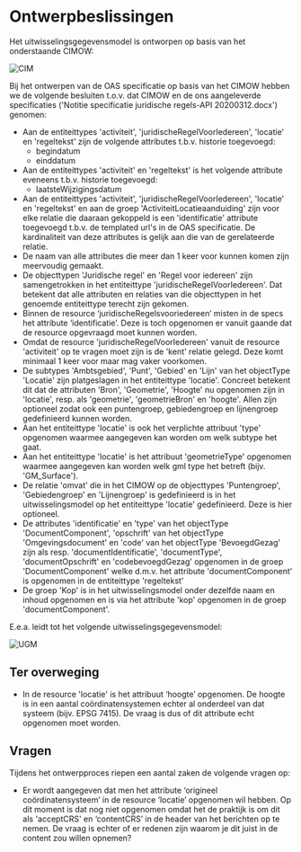 # Ontwerpbeslissingen

Het uitwisselingsgegevensmodel is ontworpen op basis van het onderstaande CIMOW:

![CIM](https://github.com/VNG-Realisatie/Regels-bij-activiteiten/blob/main/specificatie/CIM%20Koppeling%20PlanSW%20en%20TRSW.jpg)


Bij het ontwerpen van de OAS specificatie op basis van het CIMOW hebben we de volgende besluiten t.o.v. dat CIMOW en de ons aangeleverde specificaties ('Notitie specificatie juridische regels-API 20200312.docx') genomen:

* Aan de entiteittypes 'activiteit', 'juridischeRegelVoorIedereen', 'locatie' en 'regeltekst' zijn de volgende attributes t.b.v. historie toegevoegd:
   - begindatum
   - einddatum
* Aan de entiteittypes 'activiteit' en 'regeltekst' is het volgende attribute eveneens t.b.v. historie toegevoegd:
   - laatsteWijzigingsdatum
* Aan de entiteittypes 'activiteit', 'juridischeRegelVoorIedereen', 'locatie' en 'regeltekst' en aan de groep 'ActiviteitLocatieaanduiding' zijn voor 
elke relatie die daaraan gekoppeld is een 'identificatie' attribute toegevoegd t.b.v. de templated url's in de OAS specificatie. De kardinaliteit van deze attributes is gelijk aan die van de gerelateerde relatie.
* De naam van alle attributes die meer dan 1 keer voor kunnen komen zijn meervoudig gemaakt.
* De objecttypen 'Juridische regel' en 'Regel voor iedereen' zijn samengetrokken in het entiteittype 'juridischeRegelVoorIedereen'. 
Dat betekent dat alle attributen en relaties van die objecttypen in het genoemde entiteittype terecht zijn gekomen.
* Binnen de resource ‘juridischeRegelsvooriedereen’ misten in de specs het attribute ‘identificatie’. 
Deze is toch opgenomen er vanuit gaande dat de resource opgevraagd moet kunnen worden.
* Omdat de resource 'juridischeRegelVoorIedereen' vanuit de resource 'activiteit' op te vragen moet zijn is de 'kent' relatie gelegd. 
Deze komt minimaal 1 keer voor maar mag vaker voorkomen.
* De subtypes 'Ambtsgebied', 'Punt', 'Gebied' en 'Lijn' van het objectType 'Locatie' zijn platgeslagen in het entiteittype 'locatie'. 
Concreet betekent dit dat de attributen 'Bron', 'Geometrie', 'Hoogte' nu opgenomen zijn in 'locatie', resp. als 'geometrie', 'geometrieBron' en 'hoogte'.
Allen zijn optioneel zodat ook een puntengroep, gebiedengroep en lijnengroep gedefinieerd kunnen worden.
* Aan het entiteittype 'locatie' is ook het verplichte attribuut 'type' opgenomen waarmee aangegeven kan worden om welk subtype het gaat.
* Aan het entiteittype 'locatie' is het attribuut 'geometrieType' opgenomen waarmee aangegeven kan worden welk gml type het betreft (bijv. 'GM_Surface').
* De relatie 'omvat' die in het CIMOW op de objecttypes 'Puntengroep', 'Gebiedengroep' en 'Lijnengroep' is gedefinieerd is in het uitwisselingsmodel op het entiteittype 'locatie' gedefinieerd. Deze is hier optioneel.
* De attributes 'identificatie' en 'type' van het objectType 'DocumentComponent', 'opschrift' van het objectType 'Omgevingsdocument' en 'code' van het objectType 'BevoegdGezag' 
zijn als resp. 'documentIdentificatie', 'documentType', 'documentOpschrift' en 'codebevoegdGezag' opgenomen in de groep 'DocumentComponent' welke d.m.v. het attribute 'documentComponent' is opgenomen in de entiteittype 'regeltekst'
* De groep 'Kop' is in het uitwisselingsmodel onder dezelfde naam en inhoud opgenomen en is via het attribute 'kop' opgenomen in de groep 'documentComponent'.

E.e.a. leidt tot het volgende uitwisselingsgegevensmodel:

![UGM](https://github.com/VNG-Realisatie/Regels-bij-activiteiten/blob/main/specificatie/UGM%20Koppeling%20PlanSW%20en%20TRSW.jpg)

## Ter overweging

* In de resource 'locatie' is het attribuut ‘hoogte’ opgenomen. 
De hoogte is in een aantal coördinatensystemen echter al onderdeel van dat systeem (bijv. EPSG 7415). 
De vraag is dus of dit attribute echt opgenomen moet worden.

## Vragen

Tijdens het ontwerpproces riepen een aantal zaken de volgende vragen op:

* Er wordt aangegeven dat men het attribute ‘origineel coördinatensysteem’ in de resource ‘locatie’ opgenomen wil hebben. Op dit moment is dat 
nog niet opgenomen omdat het de praktijk is om dit als 'acceptCRS' en ‘contentCRS’ in de header van het berichten op te nemen. De vraag is echter of er 
redenen zijn waarom je dit juist in de content zou willen opnemen?
